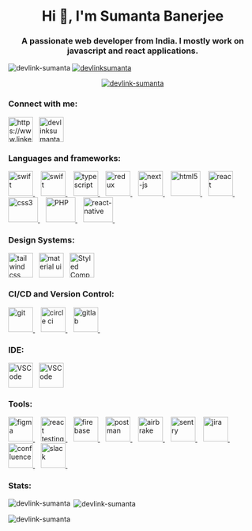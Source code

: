<h1 align="center">Hi 👋, I'm Sumanta Banerjee</h1>
<h3 align="center">A passionate web developer from India. I mostly work on javascript and react applications.</h3>

<p align="left"> <img src="https://komarev.com/ghpvc/?username=devlink-sumanta&label=Profile%20views&color=0e75b6&style=flat" alt="devlink-sumanta" /> <a href="https://x.com/devlinksumanta" target="blank"><img src="https://img.shields.io/twitter/follow/devlinksumanta?logo=twitter&style=for-the-badge" alt="devlinksumanta" /></a></p>

<p align="center"> <a href="https://github.com/ryo-ma/github-profile-trophy"><img src="https://github-profile-trophy.vercel.app/?username=devlink-sumanta&theme=algolia&column=4&margin-w=15&margin-h=15&title=MultiLanguage,Commit,Repositories,PullRequest" alt="devlink-sumanta" /></a> </p>

<p align="left">  </p>

<h3 align="left">Connect with me:</h3>
<p align="left">
<a href="https://www.linkedin.com/in/devlink-sumanta/" target="blank"><img align="center" src="https://cdn-icons-png.flaticon.com/512/3536/3536505.png" alt="https://www.linkedin.com/in/devlink-sumanta/" height="50" width="50" /></a>&nbsp;&nbsp;
<a href="https://x.com/devlinksumanta" target="blank"><img align="center" src="https://cdn-icons-png.flaticon.com/512/5968/5968958.png" alt="devlinksumanta" height="50" width="50" /></a>&nbsp;&nbsp;
</p>


<h3 align="left">Languages and frameworks:</h3>
<p align="left">
  <a href="https://react.dev/" target="_blank" rel="noreferrer"> <img src="https://static.cdnlogo.com/logos/r/85/react.svg" alt="swift" width="50" height="50"/> </a>&nbsp;&nbsp;
  <a href="#" target="_blank" rel="noreferrer"> <img src="https://static.cdnlogo.com/logos/e/39/es6.svg" alt="swift" width="50" height="50"/> </a>&nbsp;&nbsp;
  <a href="https://www.typescriptlang.org/" target="_blank" rel="noreferrer"> <img src="https://static.cdnlogo.com/logos/t/96/typescript.svg" alt="typescript" width="50" height="50"/> </a> &nbsp;&nbsp;
  <a href="https://redux.js.org/" target="_blank" rel="noreferrer"> <img src="https://static.cdnlogo.com/logos/r/69/redux.svg" alt="redux" width="50" height="50"/> </a> &nbsp;&nbsp;
  <a href="https://nextjs.org/" target="_blank" rel="noreferrer"> <img src="https://static.cdnlogo.com/logos/n/80/next-js.svg" alt="next-js" width="50" height="50"/> </a> &nbsp;&nbsp;
  <a href="#" target="_blank" rel="noreferrer"> <img src="https://static.cdnlogo.com/logos/h/84/html.svg" alt="html5" width="60" height="50"/> </a> &nbsp;&nbsp;
  <a href="#" target="_blank" rel="noreferrer"> <img src="https://static.cdnlogo.com/logos/j/44/javascript.svg" alt="react" width="50" height="50"/> </a>&nbsp;&nbsp;
  <a href="#" target="_blank" rel="noreferrer"> <img src="https://static.cdnlogo.com/logos/c/18/css.svg" alt="css3" width="60" height="50"/> </a> &nbsp;&nbsp;
  <a href="#" target="_blank" rel="noreferrer"> <img src="https://static.cdnlogo.com/logos/p/79/php.svg" alt="PHP" width="60" height="50"/> </a> &nbsp;&nbsp;
  <a href="#" target="_blank" rel="noreferrer"> <img src="https://static.cdnlogo.com/logos/r/18/react-native.svg" alt="react-native" width="60" height="50"/> </a> &nbsp;&nbsp;
</p>

<h3 align="left">Design Systems:</h3>
<p align="left">
  <a href="#" target="#"><img align="center" src="https://static.cdnlogo.com/logos/t/58/tailwind-css.svg" alt="tailwind css" height="50" width="50" /></a>&nbsp;&nbsp; 
  <a href="#" target="#"><img align="center" src="https://static.cdnlogo.com/logos/m/48/material-ui.svg" alt="material ui" height="50" width="50" /></a>&nbsp;&nbsp;
  <a href="#" target="#"><img align="center" src="https://static.cdnlogo.com/logos/s/10/styled-components.svg" alt="Styled Components" height="50" width="50" /></a>&nbsp;&nbsp;
</p>

<h3 align="left">CI/CD and Version Control:</h3>
<p align="left"> 
  <a href="https://git-scm.com/" target="_blank" rel="noreferrer"> <img src="https://www.vectorlogo.zone/logos/git-scm/git-scm-icon.svg" alt="git" width="50" height="50"/> </a> &nbsp;&nbsp;
  <a href="https://circleci.com/" target="_blank" rel="noreferrer"> <img src="https://static.cdnlogo.com/logos/c/20/circleci.svg" alt="circle ci" width="50" height="50"/> </a> &nbsp;&nbsp;
  <a href="https://git-scm.com/" target="_blank" rel="noreferrer"> <img src="https://user-images.githubusercontent.com/26772694/209968659-155744d8-6e75-459e-b967-394a96302725.svg" alt="gitlab" width="50" height="50"/> </a> &nbsp;&nbsp;
</p>

<h3 align="left">IDE:</h3>
<p align="left"> 
  <a href="https://img.icons8.com/color/512/visual-studio-code-2019.png" target="#"><img align="center" src="https://img.icons8.com/color/512/visual-studio-code-2019.png" alt="VSCode" height="50" width="50" /></a>&nbsp;&nbsp;
  <a href="https://seeklogo.com/images/A/atom-logo-19BD90FF87-seeklogo.com.png" target="#"><img align="center" src="https://seeklogo.com/images/A/atom-logo-19BD90FF87-seeklogo.com.png" alt="VSCode" height="50" width="50" /></a>&nbsp;&nbsp;
</p>

<h3 align="left">Tools:</h3>
<p align="left">
  <a href="https://www.figma.com/" target="_blank" rel="noreferrer"> <img src="https://www.vectorlogo.zone/logos/figma/figma-icon.svg" alt="figma" width="50" height="50"/> </a> &nbsp;&nbsp;
  <a href="#" target="_blank" rel="noreferrer"> <img src="https://testing-library.com/img/logo-large.png" alt="react testing library" width="50" height="50"/> </a> &nbsp;&nbsp;
  <a href="https://firebase.google.com/" target="_blank" rel="noreferrer"> <img src="https://www.vectorlogo.zone/logos/firebase/firebase-icon.svg" alt="firebase" width="50" height="50"/> </a>&nbsp;&nbsp; 
  <a href="https://postman.com" target="_blank" rel="noreferrer"> <img src="https://www.vectorlogo.zone/logos/getpostman/getpostman-icon.svg" alt="postman" width="50" height="50"/> </a> &nbsp;&nbsp;
  <a href="#" target="_blank" rel="noreferrer"> <img src="https://user-images.githubusercontent.com/26772694/210081088-53f79c00-56f3-430e-a96e-8daccf3fe3f9.png" alt="airbrake" width="50" height="50"/> </a> &nbsp;&nbsp;
  <a href="#" target="_blank" rel="noreferrer"> <img src="https://user-images.githubusercontent.com/26772694/210081316-074067b2-f9c7-4622-b85d-56ede4e0815e.png" alt="sentry" width="50" height="50"/> </a> &nbsp;&nbsp;
  <a href="#" target="_blank" rel="noreferrer"> <img src="https://user-images.githubusercontent.com/26772694/210081431-9711f747-1383-4ee3-93c6-d076b0a97a97.png" alt="jira" width="50" height="50"/> </a> &nbsp;&nbsp;
  <a href="#" target="_blank" rel="noreferrer"> <img src="https://user-images.githubusercontent.com/26772694/210081556-ce820bfc-265d-4fd6-9cb6-675893378765.png" alt="confluence" width="50" height="50"/> </a> &nbsp;&nbsp;
    <a href="#" target="_blank" rel="noreferrer"> <img src="https://user-images.githubusercontent.com/26772694/210231919-5f9b10b5-8a5a-4c44-b034-8b06bf45df5f.png" alt="slack" width="50" height="50"/> </a> &nbsp;&nbsp;
</p>

<h3 align="left">Stats:</h3>
<p><img align="left" src="https://github-readme-stats.vercel.app/api/top-langs?username=devlink-sumanta&show_icons=true&locale=en&layout=compact" alt="devlink-sumanta" /></p>

<p>&nbsp;<img align="center" src="https://github-readme-stats.vercel.app/api?username=devlink-sumanta&show_icons=true&locale=en" alt="devlink-sumanta" /></p>

<p><img align="center" src="https://github-readme-streak-stats.herokuapp.com/?user=devlink-sumanta" alt="devlink-sumanta" /></p>